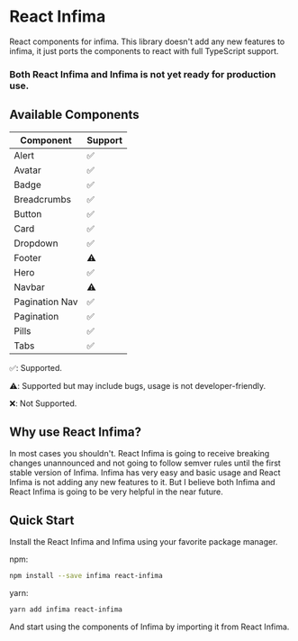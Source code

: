 # React Infima

React components for infima. This library doesn't add any new features to infima, it just ports the components to react with full TypeScript support.

### Both React Infima and Infima is not yet ready for production use.

## Available Components

| Component      | Support |
| -------------- | ------- |
| Alert          | ✅      |
| Avatar         | ✅      |
| Badge          | ✅      |
| Breadcrumbs    | ✅      |
| Button         | ✅      |
| Card           | ✅      |
| Dropdown       | ✅      |
| Footer         | ⚠️      |
| Hero           | ✅      |
| Navbar         | ⚠️      |
| Pagination Nav | ✅      |
| Pagination     | ✅      |
| Pills          | ✅      |
| Tabs           | ✅      |

✅: Supported.

⚠️: Supported but may include bugs, usage is not developer-friendly.

❌: Not Supported.

## Why use React Infima?

In most cases you shouldn't. React Infima is going to receive breaking changes unannounced and not going to follow semver rules until the first stable version of Infima. Infima has very easy and basic usage and React Infima is not adding any new features to it. But I believe both Infima and React Infima is going to be very helpful in the near future.

## Quick Start

Install the React Infima and Infima using your favorite package manager.

npm:

```bash
npm install --save infima react-infima
```

yarn:

```bash
yarn add infima react-infima
```

And start using the components of Infima by importing it from React Infima.
